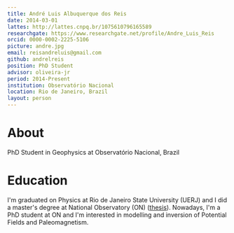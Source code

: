 ```yaml
---
title: André Luis Albuquerque dos Reis
date: 2014-03-01
lattes: http://lattes.cnpq.br/1075610796165589
researchgate: https://www.researchgate.net/profile/Andre_Luis_Reis
orcid: 0000-0002-2225-5106
picture: andre.jpg
email: reisandreluis@gmail.com
github: andrelreis
position: PhD Student
advisor: oliveira-jr
period: 2014-Present
institution: Observatório Nacional
location: Rio de Janeiro, Brazil
layout: person
---
```


# About

PhD Student in Geophysics at Observatório Nacional, Brazil

# Education

I'm graduated on Physics at Rio de Janeiro State University (UERJ) and I did a master's degree at National Observatory (ON) ([thesis](http://www.on.br/conteudo/dppg_e_iniciacao/dppg/ferramenta_teses/teses/GEOFISICA/[355_22-39_C]on_2016_m_andreluisreis.pdf)). Nowadays, I'm a PhD student at ON and I'm interested in modelling and inversion of Potential Fields and Paleomagnetism.


